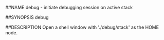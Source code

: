 ##NAME
  debug - initiate debugging session on active stack

##SYNOPSIS
  debug

##DESCRIPTION
  Open a shell window with './debug/stack' as the HOME node.
